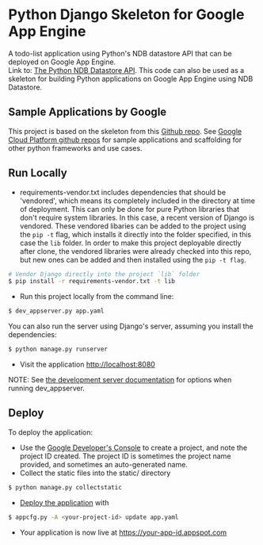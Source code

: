 Python Django Skeleton for Google App Engine
============================================

A todo-list application using Python's NDB datastore API that can be deployed on Google App Engine.  
Link to: [The Python NDB Datastore API](https://cloud.google.com/appengine/docs/python/ndb/). This code can also be used as a skeleton for building Python applications on Google App Engine using NDB Datastore.

Sample Applications by Google
-----------------------------
This project is based on the skeleton from this [Github repo](https://github.com/GoogleCloudPlatform/appengine-django-skeleton).
See [Google Cloud Platform github repos](https://github.com/GoogleCloudPlatform) for sample applications and scaffolding for other python frameworks and use cases.

Run Locally
-----------
- requirements-vendor.txt includes dependencies that should be 'vendored', which means its completely included in the directory at time of deployment. This can only be done for pure Python libraries that don't require system libraries. In this case, a recent version of Django is vendored. These vendored libaries can be added to the project using the `pip -t` flag, which installs it directly into the folder specified, in this case the `lib` folder. In order to make this project deployable directly after clone, the vendored libraries were already checked into this repo, but new ones can be added and then installed using the `pip -t flag`.
```sh
# Vendor Django directly into the project `lib` folder
$ pip install -r requirements-vendor.txt -t lib
```
- Run this project locally from the command line:
```sh
$ dev_appserver.py app.yaml
```
You can also run the server using Django's server, assuming you install the dependencies:
```sh
$ python manage.py runserver
```
- Visit the application [http://localhost:8080](http://localhost:8080)

NOTE: See [the development server documentation](https://developers.google.com/appengine/docs/python/tools/devserver) for options when running dev_appserver.

Deploy
------
To deploy the application:

- Use the [Google Developer's Console](https://console.developer.google.com) to create a project, and note the project ID created. The project ID is sometimes the project name provided, and sometimes an auto-generated name.
- Collect the static files into the static/ directory
```sh
$ python manage.py collectstatic
```
- [Deploy the application](https://developers.google.com/appengine/docs/python/tools/uploadinganapp) with
```sh
$ appcfg.py -A <your-project-id> update app.yaml
```
- Your application is now live at https://your-app-id.appspot.com
